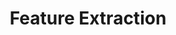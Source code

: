 ---
title: "Feature Extraction"

categories: ['']

tags: ['Feature', 'Extraction']

arabic: ['استنباط السِّمات', 'استخراج الخصائص', 'استخراج الميزات']

publishers: ['تطبيقات أساسية في المعالجة الآلية للغة العربية']

types: "word"

slug: ""
---